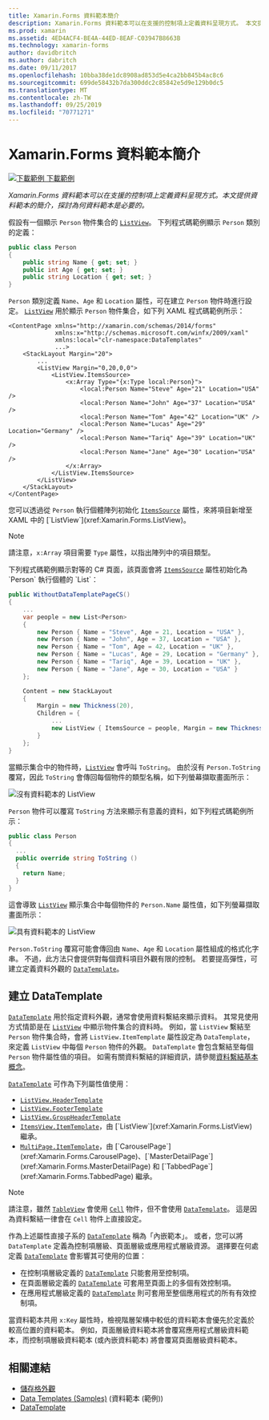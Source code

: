 ```yaml
---
title: Xamarin.Forms 資料範本簡介
description: Xamarin.Forms 資料範本可以在支援的控制項上定義資料呈現方式。 本文提供資料範本的簡介，探討為何資料範本是必要的。
ms.prod: xamarin
ms.assetid: 4ED4ACF4-BE4A-44ED-8EAF-C03947B8663B
ms.technology: xamarin-forms
author: davidbritch
ms.author: dabritch
ms.date: 09/11/2017
ms.openlocfilehash: 10bba38de1dc8908ad853d5e4ca2bb845b4ac8c6
ms.sourcegitcommit: 699de58432b7da300ddc2c85842e5d9e129b0dc5
ms.translationtype: MT
ms.contentlocale: zh-TW
ms.lasthandoff: 09/25/2019
ms.locfileid: "70771271"
---
```

# <a name="introduction-to-xamarinforms-data-templates"></a>Xamarin.Forms 資料範本簡介

[![下載範例](~/media/shared/download.png) 下載範例](https://docs.microsoft.com/samples/xamarin/xamarin-forms-samples/templates-datatemplates)

_Xamarin.Forms 資料範本可以在支援的控制項上定義資料呈現方式。本文提供資料範本的簡介，探討為何資料範本是必要的。_

假設有一個顯示 `Person` 物件集合的 [`ListView`](xref:Xamarin.Forms.ListView)。 下列程式碼範例顯示 `Person` 類別的定義：

```csharp
public class Person
{
    public string Name { get; set; }
    public int Age { get; set; }
    public string Location { get; set; }
}
```

`Person` 類別定義 `Name`、`Age` 和 `Location` 屬性，可在建立 `Person` 物件時進行設定。 [`ListView`](xref:Xamarin.Forms.ListView) 用於顯示 `Person` 物件集合，如下列 XAML 程式碼範例所示：

```xaml
<ContentPage xmlns="http://xamarin.com/schemas/2014/forms"
             xmlns:x="http://schemas.microsoft.com/winfx/2009/xaml"
             xmlns:local="clr-namespace:DataTemplates"
             ...>
    <StackLayout Margin="20">
        ...
        <ListView Margin="0,20,0,0">
            <ListView.ItemsSource>
                <x:Array Type="{x:Type local:Person}">
                    <local:Person Name="Steve" Age="21" Location="USA" />
                    <local:Person Name="John" Age="37" Location="USA" />
                    <local:Person Name="Tom" Age="42" Location="UK" />
                    <local:Person Name="Lucas" Age="29" Location="Germany" />
                    <local:Person Name="Tariq" Age="39" Location="UK" />
                    <local:Person Name="Jane" Age="30" Location="USA" />
                </x:Array>
            </ListView.ItemsSource>
        </ListView>
    </StackLayout>
</ContentPage>
```

您可以透過從 `Person` 執行個體陣列初始化 [`ItemsSource`](xref:Xamarin.Forms.ItemsView`1.ItemsSource) 屬性，來將項目新增至 XAML 中的 [`ListView`](xref:Xamarin.Forms.ListView)。

> [!NOTE]
> 請注意，`x:Array` 項目需要 `Type` 屬性，以指出陣列中的項目類型。

下列程式碼範例顯示對等的 C# 頁面，該頁面會將 [`ItemsSource`](xref:Xamarin.Forms.ItemsView`1.ItemsSource) 屬性初始化為 `Person` 執行個體的 `List`：

```csharp
public WithoutDataTemplatePageCS()
{
    ...
    var people = new List<Person>
    {
        new Person { Name = "Steve", Age = 21, Location = "USA" },
        new Person { Name = "John", Age = 37, Location = "USA" },
        new Person { Name = "Tom", Age = 42, Location = "UK" },
        new Person { Name = "Lucas", Age = 29, Location = "Germany" },
        new Person { Name = "Tariq", Age = 39, Location = "UK" },
        new Person { Name = "Jane", Age = 30, Location = "USA" }
    };

    Content = new StackLayout
    {
        Margin = new Thickness(20),
        Children = {
            ...
            new ListView { ItemsSource = people, Margin = new Thickness(0, 20, 0, 0) }
        }
    };
}
```

當顯示集合中的物件時，[`ListView`](xref:Xamarin.Forms.ListView) 會呼叫 `ToString`。 由於沒有 `Person.ToString` 覆寫，因此 `ToString` 會傳回每個物件的類型名稱，如下列螢幕擷取畫面所示：

![](introduction-images/no-data-template.png "沒有資料範本的 ListView")

`Person` 物件可以覆寫 `ToString` 方法來顯示有意義的資料，如下列程式碼範例所示：

```csharp
public class Person
{
  ...
  public override string ToString ()
  {
    return Name;
  }
}
```

這會導致 [`ListView`](xref:Xamarin.Forms.ListView) 顯示集合中每個物件的 `Person.Name` 屬性值，如下列螢幕擷取畫面所示：

![](introduction-images/override-tostring.png "具有資料範本的 ListView")

`Person.ToString` 覆寫可能會傳回由 `Name`、`Age` 和 `Location` 屬性組成的格式化字串。 不過，此方法只會提供對每個資料項目外觀有限的控制。 若要提高彈性，可建立定義資料外觀的 [`DataTemplate`](xref:Xamarin.Forms.DataTemplate)。

## <a name="creating-a-datatemplate"></a>建立 DataTemplate

[`DataTemplate`](xref:Xamarin.Forms.DataTemplate) 用於指定資料外觀，通常會使用資料繫結來顯示資料。 其常見使用方式情節是在 [`ListView`](xref:Xamarin.Forms.ListView) 中顯示物件集合的資料時。 例如，當 `ListView` 繫結至 `Person` 物件集合時，會將 `ListView.ItemTemplate` 屬性設定為 `DataTemplate`，來定義 `ListView` 中每個 `Person` 物件的外觀。 `DataTemplate` 會包含繫結至每個 `Person` 物件屬性值的項目。 如需有關資料繫結的詳細資訊，請參閱[資料繫結基本概念](~/xamarin-forms/xaml/xaml-basics/data-binding-basics.md)。

[`DataTemplate`](xref:Xamarin.Forms.DataTemplate) 可作為下列屬性值使用：

- [`ListView.HeaderTemplate`](xref:Xamarin.Forms.ListView.HeaderTemplate)
- [`ListView.FooterTemplate`](xref:Xamarin.Forms.ListView.FooterTemplate)
- [`ListView.GroupHeaderTemplate`](xref:Xamarin.Forms.ListView.GroupHeaderTemplate)
- [`ItemsView.ItemTemplate`](xref:Xamarin.Forms.ItemsView`1)，由 [`ListView`](xref:Xamarin.Forms.ListView) 繼承。
- [`MultiPage.ItemTemplate`](xref:Xamarin.Forms.MultiPage`1)，由 [`CarouselPage`](xref:Xamarin.Forms.CarouselPage)、[`MasterDetailPage`](xref:Xamarin.Forms.MasterDetailPage) 和 [`TabbedPage`](xref:Xamarin.Forms.TabbedPage) 繼承。

> [!NOTE]
> 請注意，雖然 [`TableView`](xref:Xamarin.Forms.TableView) 會使用 [`Cell`](xref:Xamarin.Forms.Cell) 物件，但不會使用 [`DataTemplate`](xref:Xamarin.Forms.DataTemplate)。 這是因為資料繫結一律會在 `Cell` 物件上直接設定。

作為上述屬性直接子系的 [`DataTemplate`](xref:Xamarin.Forms.DataTemplate) 稱為「內嵌範本」。 或者，您可以將 `DataTemplate` 定義為控制項層級、頁面層級或應用程式層級資源。 選擇要在何處定義 [`DataTemplate`](xref:Xamarin.Forms.DataTemplate) 會影響其可使用的位置：

- 在控制項層級定義的 [`DataTemplate`](xref:Xamarin.Forms.DataTemplate) 只能套用至控制項。
- 在頁面層級定義的 [`DataTemplate`](xref:Xamarin.Forms.DataTemplate) 可套用至頁面上的多個有效控制項。
- 在應用程式層級定義的 [`DataTemplate`](xref:Xamarin.Forms.DataTemplate) 則可套用至整個應用程式的所有有效控制項。

當資料範本共用 `x:Key` 屬性時，檢視階層架構中較低的資料範本會優先於定義於較高位置的資料範本。 例如，頁面層級資料範本將會覆寫應用程式層級資料範本，而控制項層級資料範本 (或內嵌資料範本) 將會覆寫頁面層級資料範本。

## <a name="related-links"></a>相關連結

- [儲存格外觀](~/xamarin-forms/user-interface/listview/customizing-cell-appearance.md)
- [Data Templates (Samples)](https://docs.microsoft.com/samples/xamarin/xamarin-forms-samples/templates-datatemplates) (資料範本 (範例))
- [DataTemplate](xref:Xamarin.Forms.DataTemplate)

